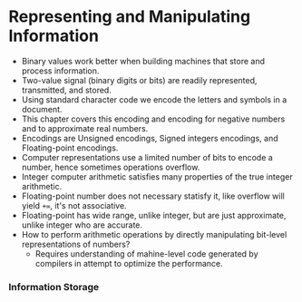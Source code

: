 # Representing and Manipulating Information

- Binary values work better when building machines that store and process information.
- Two-value signal (binary digits or bits) are readily represented, transmitted, and stored.
- Using standard character code we encode the letters and symbols in a document.
- This chapter covers this encoding and encoding for negative numbers and to approximate real numbers.
- Encodings are Unsigned encodings, Signed integers encodings, and Floating-point encodings.
- Computer representations use a limited number of bits to encode a number, hence sometimes operations overflow.
- Integer computer arithmetic satisfies many properties of the true integer arithmetic.
- Floating-point number does not necessary statisfy it, like overflow will yield `+∞`, it's not associative.
- Floating-point has wide range, unlike integer, but are just approximate, unlike integer who are accurate.
- How to perform arithmetic operations by directly manipulating bit-level representations of numbers?
    - Requires understanding of mahine-level code generated by compilers in attempt to optimize the performance.

### Information Storage
